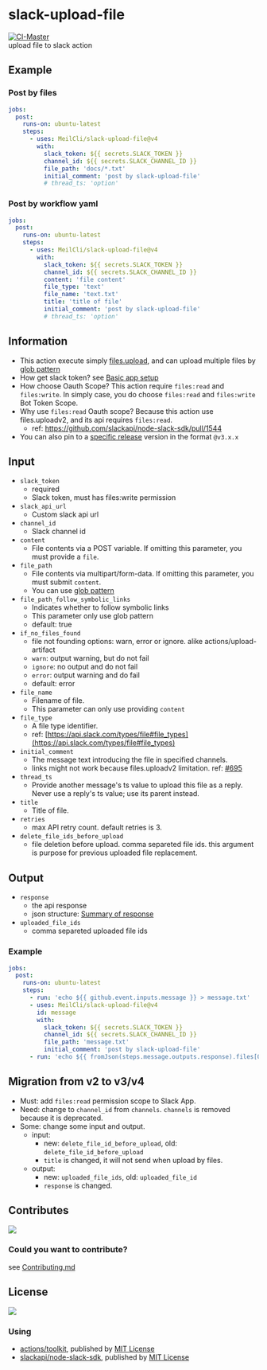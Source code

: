 # slack-upload-file
[![CI-Master](https://github.com/MeilCli/slack-upload-file/actions/workflows/ci-master.yml/badge.svg)](https://github.com/MeilCli/slack-upload-file/actions/workflows/ci-master.yml)  
upload file to slack action

## Example
### Post by files
```yaml
jobs:
  post:
    runs-on: ubuntu-latest
    steps:
      - uses: MeilCli/slack-upload-file@v4
        with:
          slack_token: ${{ secrets.SLACK_TOKEN }}
          channel_id: ${{ secrets.SLACK_CHANNEL_ID }}
          file_path: 'docs/*.txt'
          initial_comment: 'post by slack-upload-file'
          # thread_ts: 'option'
```

### Post by workflow yaml
```yaml
jobs:
  post:
    runs-on: ubuntu-latest
    steps:
      - uses: MeilCli/slack-upload-file@v4
        with:
          slack_token: ${{ secrets.SLACK_TOKEN }}
          channel_id: ${{ secrets.SLACK_CHANNEL_ID }}
          content: 'file content'
          file_type: 'text'
          file_name: 'text.txt'
          title: 'title of file'
          initial_comment: 'post by slack-upload-file'
          # thread_ts: 'option'
```

## Information
- This action execute simply [files.upload](https://api.slack.com/methods/files.upload), and can upload multiple files by [glob pattern](https://github.com/actions/toolkit/tree/main/packages/glob#patterns)
- How get slack token? see [Basic app setup](https://api.slack.com/authentication/basics)
- How choose Oauth Scope? This action require `files:read` and `files:write`. In simply case, you do choose `files:read` and `files:write` Bot Token Scope.
- Why use `files:read` Oauth scope? Because this action use files.uploadv2, and its api requires `files:read`.
  - ref: https://github.com/slackapi/node-slack-sdk/pull/1544
- You can also pin to a [specific release](https://github.com/MeilCli/slack-upload-file/releases) version in the format `@v3.x.x`

## Input
- `slack_token`
  - required
  - Slack token, must has files:write permission
- `slack_api_url`
  - Custom slack api url
- `channel_id`
  - Slack channel id
- `content`
  - File contents via a POST variable. If omitting this parameter, you must provide a `file`.
- `file_path`
  - File contents via multipart/form-data. If omitting this parameter, you must submit `content`.
  - You can use [glob pattern](https://github.com/actions/toolkit/tree/main/packages/glob#patterns)
- `file_path_follow_symbolic_links`
  - Indicates whether to follow symbolic links
  - This parameter only use glob pattern
  - default: true
- `if_no_files_found`
  - file not founding options: warn, error or ignore. alike actions/upload-artifact
  - `warn`: output warning, but do not fail
  - `ignore`: no output and do not fail
  - `error`: output warning and do fail
  - default: error
- `file_name`
  - Filename of file.
  - This parameter can only use providing `content`
- `file_type`
  - A file type identifier.
  - ref: [https://api.slack.com/types/file#file_types](https://api.slack.com/types/file#file_types)
- `initial_comment`
  - The message text introducing the file in specified channels.
  - links might not work because files.uploadv2 limitation. ref: [#695](https://github.com/MeilCli/slack-upload-file/issues/695)
- `thread_ts`
  - Provide another message's ts value to upload this file as a reply. Never use a reply's ts value; use its parent instead.
- `title`
  - Title of file.
- `retries`
  - max API retry count. default retries is 3.
- `delete_file_ids_before_upload`
  - file deletion before upload. comma separeted file ids. this argument is purpose for previous uploaded file replacement.

## Output
- `response`
  - the api response
  - json structure: [Summary of response](./docs/response.md)
- `uploaded_file_ids`
  - comma separeted uploaded file ids

### Example
```yaml
jobs:
  post:
    runs-on: ubuntu-latest
    steps:
      - run: 'echo ${{ github.event.inputs.message }} > message.txt'
      - uses: MeilCli/slack-upload-file@v4
        id: message
        with:
          slack_token: ${{ secrets.SLACK_TOKEN }}
          channel_id: ${{ secrets.SLACK_CHANNEL_ID }}
          file_path: 'message.txt'
          initial_comment: 'post by slack-upload-file'
      - run: 'echo ${{ fromJson(steps.message.outputs.response).files[0].file.permalink }}'
```

## Migration from v2 to v3/v4
- Must: add `files:read` permission scope to Slack App.
- Need: change to `channel_id` from `channels`. `channels` is removed because it is deprecated. 
- Some: change some input and output.
  - input:
    - new: `delete_file_id_before_upload`, old: `delete_file_id_before_upload`
    - `title` is changed, it will not send when upload by files.
  - output:
    - new: `uploaded_file_ids`, old: `uploaded_file_id`
    - `response` is changed.

## Contributes
[<img src="https://gist.github.com/MeilCli/9851a2980ae568e93042315ec2b43588/raw/859ead0ea54e1a8e943b575937bdc0e3c54bf0ac/metrics_contributors.svg">](https://github.com/MeilCli/slack-upload-file/graphs/contributors)

### Could you want to contribute?
see [Contributing.md](./.github/CONTRIBUTING.md)

## License
[<img src="https://gist.github.com/MeilCli/9851a2980ae568e93042315ec2b43588/raw/859ead0ea54e1a8e943b575937bdc0e3c54bf0ac/metrics_licenses.svg">](LICENSE.txt)

### Using
- [actions/toolkit](https://github.com/actions/toolkit), published by [MIT License](https://github.com/actions/toolkit/blob/master/LICENSE.md)
- [slackapi/node-slack-sdk](https://github.com/slackapi/node-slack-sdk), published by [MIT License](https://github.com/slackapi/node-slack-sdk/blob/main/LICENSE)
